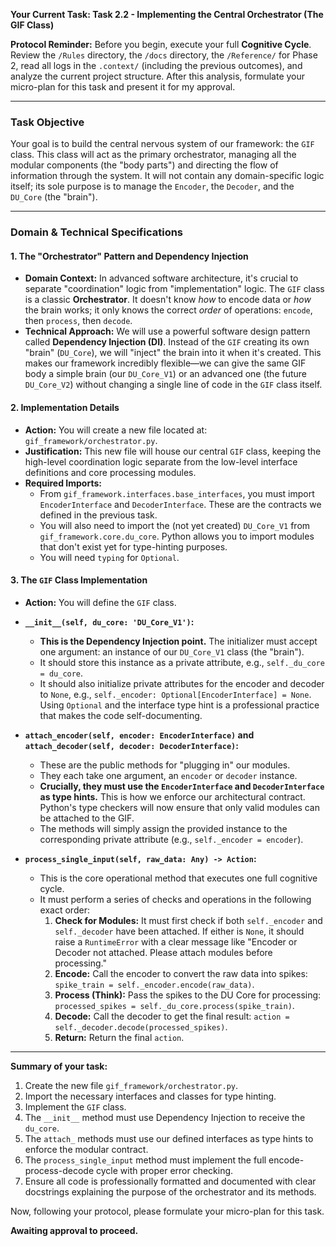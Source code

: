 **Your Current Task: Task 2.2 - Implementing the Central Orchestrator (The GIF Class)**

**Protocol Reminder:** Before you begin, execute your full **Cognitive Cycle**. Review the `/Rules` directory, the `/docs` directory, the `/Reference/` for Phase 2, read all logs in the `.context/` (including the previous outcomes), and analyze the current project structure. After this analysis, formulate your micro-plan for this task and present it for my approval.

---

### **Task Objective**

Your goal is to build the central nervous system of our framework: the `GIF` class. This class will act as the primary orchestrator, managing all the modular components (the "body parts") and directing the flow of information through the system. It will not contain any domain-specific logic itself; its sole purpose is to manage the `Encoder`, the `Decoder`, and the `DU_Core` (the "brain").

---

### **Domain & Technical Specifications**

#### **1. The "Orchestrator" Pattern and Dependency Injection**

* **Domain Context:** In advanced software architecture, it's crucial to separate "coordination" logic from "implementation" logic. The `GIF` class is a classic **Orchestrator**. It doesn't know *how* to encode data or *how* the brain works; it only knows the correct *order* of operations: `encode`, then `process`, then `decode`.
* **Technical Approach:** We will use a powerful software design pattern called **Dependency Injection (DI)**. Instead of the `GIF` creating its own "brain" (`DU_Core`), we will "inject" the brain into it when it's created. This makes our framework incredibly flexible—we can give the same GIF body a simple brain (our `DU_Core_V1`) or an advanced one (the future `DU_Core_V2`) without changing a single line of code in the `GIF` class itself.

#### **2. Implementation Details**

* **Action:** You will create a new file located at: `gif_framework/orchestrator.py`.
* **Justification:** This new file will house our central `GIF` class, keeping the high-level coordination logic separate from the low-level interface definitions and core processing modules.
* **Required Imports:**
    * From `gif_framework.interfaces.base_interfaces`, you must import `EncoderInterface` and `DecoderInterface`. These are the contracts we defined in the previous task.
    * You will also need to import the (not yet created) `DU_Core_V1` from `gif_framework.core.du_core`. Python allows you to import modules that don't exist yet for type-hinting purposes.
    * You will need `typing` for `Optional`.

#### **3. The `GIF` Class Implementation**

* **Action:** You will define the `GIF` class.
* **`__init__(self, du_core: 'DU_Core_V1')`:**
    * **This is the Dependency Injection point.** The initializer must accept one argument: an instance of our `DU_Core_V1` class (the "brain").
    * It should store this instance as a private attribute, e.g., `self._du_core = du_core`.
    * It should also initialize private attributes for the encoder and decoder to `None`, e.g., `self._encoder: Optional[EncoderInterface] = None`. Using `Optional` and the interface type hint is a professional practice that makes the code self-documenting.

* **`attach_encoder(self, encoder: EncoderInterface)` and `attach_decoder(self, decoder: DecoderInterface)`:**
    * These are the public methods for "plugging in" our modules.
    * They each take one argument, an `encoder` or `decoder` instance.
    * **Crucially, they must use the `EncoderInterface` and `DecoderInterface` as type hints.** This is how we enforce our architectural contract. Python's type checkers will now ensure that only valid modules can be attached to the GIF.
    * The methods will simply assign the provided instance to the corresponding private attribute (e.g., `self._encoder = encoder`).

* **`process_single_input(self, raw_data: Any) -> Action`:**
    * This is the core operational method that executes one full cognitive cycle.
    * It must perform a series of checks and operations in the following exact order:
        1.  **Check for Modules:** It must first check if both `self._encoder` and `self._decoder` have been attached. If either is `None`, it should raise a `RuntimeError` with a clear message like "Encoder or Decoder not attached. Please attach modules before processing."
        2.  **Encode:** Call the encoder to convert the raw data into spikes: `spike_train = self._encoder.encode(raw_data)`.
        3.  **Process (Think):** Pass the spikes to the DU Core for processing: `processed_spikes = self._du_core.process(spike_train)`.
        4.  **Decode:** Call the decoder to get the final result: `action = self._decoder.decode(processed_spikes)`.
        5.  **Return:** Return the final `action`.

---

**Summary of your task:**

1.  Create the new file `gif_framework/orchestrator.py`.
2.  Import the necessary interfaces and classes for type hinting.
3.  Implement the `GIF` class.
4.  The `__init__` method must use Dependency Injection to receive the `du_core`.
5.  The `attach_` methods must use our defined interfaces as type hints to enforce the modular contract.
6.  The `process_single_input` method must implement the full encode-process-decode cycle with proper error checking.
7.  Ensure all code is professionally formatted and documented with clear docstrings explaining the purpose of the orchestrator and its methods.

Now, following your protocol, please formulate your micro-plan for this task.

**Awaiting approval to proceed.**